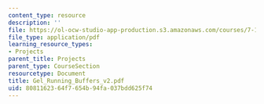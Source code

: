 ```yaml
---
content_type: resource
description: ''
file: https://ol-ocw-studio-app-production.s3.amazonaws.com/courses/7-13-experimental-microbial-genetics-fall-2003/8081162364f7654b94fa037bdd625f74_Gel_Running_Buffers_v2.pdf
file_type: application/pdf
learning_resource_types:
- Projects
parent_title: Projects
parent_type: CourseSection
resourcetype: Document
title: Gel_Running_Buffers_v2.pdf
uid: 80811623-64f7-654b-94fa-037bdd625f74
---
```

